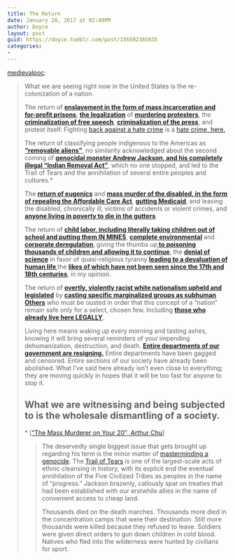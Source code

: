 ```yaml
---
title: The Return
date: January 28, 2017 at 02:49PM
author: Doyce
layout: post
guid: https://doyce.tumblr.com/post/156502385835
categories:
- 
--- 
```


<p><a href="http://medievalpoc.tumblr.com/post/156490677543/the-return" class="tumblr_blog" target="_blank">medievalpoc</a>:</p>

<blockquote>
<p>What we are seeing right now in the United States is the re-colonization of a nation.</p>
<p>The return of <a href="http://www.theatlantic.com/business/archive/2015/09/prison-labor-in-america/406177/" target="_blank"><b>enslavement in the form of mass incarceration and for-profit prisons</b></a>, <a href="http://www.businessinsider.com/north-dakota-bill-protects-drivers-from-law-if-they-hit-protesters-in-traffic-2017-1" target="_blank"><b>the legalization</b></a> of <a href="https://www.theguardian.com/us-news/2017/jan/18/indiana-protest-bill-police-power" target="_blank"><b>murdering protesters</b></a>, the <a href="http://www.cnbc.com/2017/01/25/national-parks-employees-are-still-going-rogue-on-twitter.html" target="_blank"><b>criminalization of free speech</b></a>, <a href="https://www.nytimes.com/2017/01/25/business/media/journalists-arrested-trump-inauguration.html" target="_blank"><b>criminalization of the press</b></a>, and protest itself. Fighting <a href="https://www.nytimes.com/2017/01/25/business/media/journalists-arrested-trump-inauguration.html" target="_blank">back against a hate crime</a> is a <a href="https://en.wikipedia.org/wiki/CeCe_McDonald" target="_blank">hate crime, here.</a></p>
<p>The return of classifying people indigenous to the Americas as <a href="http://www.slate.com/blogs/the_slatest/2017/01/25/the_scariest_portions_of_trump_s_big_immigration_executive_orders.html" target="_blank"><b>“removable aliens”</b></a>, no similarity acknowledged about the second coming of <a href="http://www.thedailybeast.com/articles/2015/02/26/the-mass-murderer-on-your-20.html" target="_blank"><b>genocidal monster Andrew Jackson, and his completely illegal “Indian Removal Act”</b></a>, which no one stopped, and led to the Trail of Tears and the annihilation of several entire peoples and cultures.* 
</p>
<p>The <a href="http://nytlive.nytimes.com/womenintheworld/2016/08/19/maternal-mortality-rates-in-texas-doubled-after-state-cut-funding-to-planned-parenthood/" target="_blank"><b>return of eugenics</b></a> and <a href="https://www.washingtonpost.com/posteverything/wp/2017/01/23/repealing-the-affordable-care-act-will-kill-more-than-43000-people-annually/?utm_term=.56896ee164df" target="_blank"><b>mass murder of the disabled, in the form of repealing the Affordable Care Act</b></a>, <a href="http://www.salon.com/2017/01/24/trumps-war-on-medicaid-our-new-president-wants-to-gut-a-critical-program-for-the-poor/" target="_blank"><b>gutting Medicaid</b></a>, and leaving the disabled, chronically ill, victims of accidents or violent crimes, and <a href="http://www.charlotteobserver.com/news/politics-government/article129221319.html" target="_blank"><b>anyone living in poverty to die in the gutters</b></a>.</p>
<p>The return of <a href="http://www.huffingtonpost.com/entry/betsy-devos-child-labor-acton_us_5836eb7fe4b000af95edf12e" target="_blank"><b>child labor, including literally taking children out of school and putting them IN MINES</b></a>, <a href="http://townhall.com/tipsheet/mattvespa/2017/01/27/under-trump-administration-epa-workers-are-coming-back-to-work-in-tears-n2277257" target="_blank"><b>complete environmental</b></a> and <a href="http://www.cnn.com/2017/01/24/politics/trump-keystone-xl-dakota-access-pipelines-executive-actions/" target="_blank"><b>corporate deregulation</b></a>,<b> </b>giving the thumbs up<a href="http://www.pbs.org/newshour/rundown/house-gop-quietly-closes-flint-mich-water-investigation/" target="_blank"><b> to poisoning thousands of children and allowing it to continue</b></a>, the <a href="http://www.npr.org/sections/alltechconsidered/2017/01/25/511664825/rogue-national-park-accounts-emerge-on-twitter-amid-social-media-gag-orders" target="_blank"><b>denial of science</b></a> in favor of quasi-religious tyranny <a href="http://www.nydailynews.com/news/politics/white-house-removes-lgbt-climate-change-spanish-webpages-article-1.2954157" target="_blank"><b>leading to a devaluation of human life </b></a>the <a href="http://www.dailydot.com/irl/personhood-bill-hr-586/" target="_blank"><b>likes of which have not been seen since the 17th and 18th centuries</b></a>, in my opinion.</p>
<p>The return of <a href="http://www.cnn.com/2016/11/14/politics/white-nationalists-on-bannon/" target="_blank"><b>overtly, violently racist white nationalism upheld and legislated</b></a> by <a href="http://www.cnn.com/2017/01/27/politics/trump-plans-to-sign-executive-action-on-refugees-extreme-vetting/" target="_blank"><b>casting specific marginalized groups as subhuman Others</b></a> who must be ousted in order that this concept of a “nation” remain safe only for a select, chosen few. Including <a href="https://www.theguardian.com/us-news/live/2017/jan/28/world-digests-donald-trumps-order-to-ban-refugees-from-muslim-countries" target="_blank"><b>those who already live here LEGALLY</b></a>. 
</p>
<p>Living here means waking up every morning and tasting ashes, knowing it will bring several reminders of your impending dehumanization, destruction, and death. <a href="https://www.washingtonpost.com/news/josh-rogin/wp/2017/01/26/the-state-departments-entire-senior-management-team-just-resigned/?utm_term=.67c9261461de" target="_blank"><b>Entire departments of our government are resigning.</b></a> Entire departments have been gagged and censored. Entire sections of our society have already been abolished. What I’ve said here already isn’t even close to everything; they are moving quickly in hopes that it will be too fast for anyone to stop it.  
</p>
<h2>What we are witnessing and being subjected to is the wholesale dismantling of a society.  
</h2>
<p>* [<a href="http://www.thedailybeast.com/articles/2015/02/26/the-mass-murderer-on-your-20.html" target="_blank">”The Mass Murderer on Your 20″, Arthur Chu</a>] 
</p>
<blockquote>
<p>The deservedly single biggest issue that gets brought up regarding his term is the minor matter of <a href="http://en.wikipedia.org/wiki/Indian_Removal_Act" target="_blank">masterminding a genocide</a>. The <a href="http://en.wikipedia.org/wiki/Trail_of_Tears" target="_blank">Trail of Tears</a>
 is one of the largest-scale acts of ethnic cleansing in history, with 
its explicit end the eventual annihilation of the Five Civilized Tribes 
as peoples in the name of “progress.” Jackson brazenly, callously spat 
on treaties that had been established with our erstwhile allies in the 
name of convenient access to cheap land.</p>
<p>Thousands
 died on the death marches. Thousands more died in the concentration 
camps that were their destination. Still more thousands were killed 
because they refused to leave. Soldiers were given direct orders to gun 
down children in cold blood. Natives who fled into the wilderness were 
hunted by civilians for sport.</p>
</blockquote>
</blockquote> 
